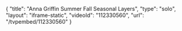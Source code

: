 {
    "title": "Anna Griffin Summer   Fall Seasonal Layers",
    "type": "solo",
    "layout": "iframe-static",
    "videoId": "112330560",
    "url": "\/tvpembed\/112330560"
}